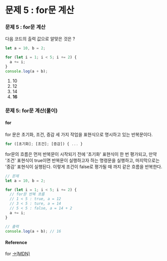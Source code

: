 # 문제 5 : for문 계산

### 문제 5 : for문 계산

다음 코드의 출력 값으로 알맞은 것은 ?

```javascript
let a = 10, b = 2;

for (let i = 1; i < 5; i += 2) {
  a += i;
}
console.log(a + b);
```

1. 10
2. 12
3. 14
4. **16**

### 문제 5:  for문 계산\(풀이\)

#### for

for 문은 초기화, 조건, 증감 세 가지 작업을 표현식으로 명시하고 있는 반복문이다. 

```javascript
for ([초기화]; [조건]; [증감]) { ... }
```

for문의 흐름은 먼저 반복문이 시작되기 전에 '초기화' 표현식이 한 번 평가되고, 만약 '조건' 표현식이 true이면 반복문이 실행하고자 하는 명령문을 실행하고, 마지막으로는 '증감' 표현식이 실행된다. 이렇게 조건이 false로 평가될 때 까지 같은 흐름을 반복한다.

```javascript
// 문제
let a = 10, b = 2;

for (let i = 1; i < 5; i += 2) {
  // for문 반복 흐름
  // 1 < 5 : true, a = 12
  // 3 < 5 : ture, a = 14
  // 5 < 5 : false, a = 14 + 2
  a += i;
}

// 출력
console.log(a + b); // 16
```

#### Reference

for  [→\(MDN\)](https://developer.mozilla.org/ko/docs/Web/JavaScript/Reference/Statements/for)





